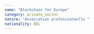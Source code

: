 ```yaml
---
name: "Blockchain for Europe"
category: private_sector
nature: "Association professionnelle "
nationality: BEL
---
```

    